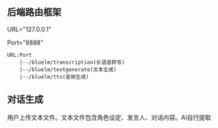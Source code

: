 ## 后端路由框架

URL="127.0.0.1"

Port="8888"

```
URL:Port
	|--/bluelm/transcription(长语音转写)
	|--/bluelm/textgenerate(文本生成)
	|--/bluelm/tts(音频生成)
```

## 对话生成

用户上传文本文件。文本文件包含角色设定、发言人、对话内容。AI自行提取